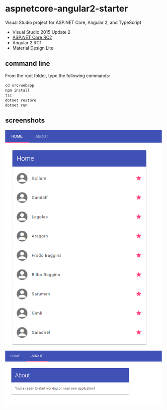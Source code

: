 # aspnetcore-angular2-starter

Visual Studio project for ASP.NET Core, Angular 2, and TypeScript

* Visual Studio 2015 Update 2
* [ASP.NET Core RC2](https://www.microsoft.com/net/core)
* Angular 2 RC1
* Material Design Lite

## command line

From the root folder, type the following commands:

```
cd src/webapp
npm install
tsc
dotnet restore
dotnet run
```

## screenshots

![Home](https://raw.githubusercontent.com/sgbj/aspnetcore-angular2-starter/master/screenshots/home.png)

![About](https://raw.githubusercontent.com/sgbj/aspnetcore-angular2-starter/master/screenshots/about.png)
